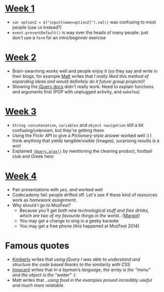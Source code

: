 # [Week 1](week-1.md)

* `var option2 = $("input[name=option2]").val()` was confusing to most people (use `id` instead?)
* `event.preventDefault()` is way over the heads of many people: just don't use a `form` for an intro/beginner exercise

# [Week 2](week-2.md)

* Brain-swarming works well and people enjoy it (so they say and write in their blogs, for example [Matt](https://github.com/MatthewStarr) writes that *I really liked this method of expanding ideas and would definitely do it future group projects*)!
* Showing the [jQuery docs](http://api.jquery.com/on/) didn't really work. Need to explain functions and arguments first (POP with unplugged activity, and `makeTea`)

# [Week 3](week-3.md)

* `String concatenation`, `variables` and `object navigation` still a bit confusing/unknown, but they're getting there
* Using the Flickr API to give a *Pictionary-style* answer worked well :) I think anything that yields tangible/visible (images), surprising results is a win!
* Explained [`jQuery.ajax()`](http://api.jquery.com/jquery.ajax/) by mentioning the cleaning product, football club and Greek hero

# [Week 4](week-4.md)

* Pair presentations with *yes, and* worked well
* Codecademy fail: people drifted off. Let's see if these kind of resources work as *homework assignment*.
* Why should I go to MozFest?
	* Because you'll get *both new technological stuff and free drinks, which are two of my favourite things in the world..* ([Margot](https://github.com/Myrtilletamere))  
	* You may get a change to sing in a geeky karaoke
	* You may get a free phone (this happened at MozFest 2014)

	
# Famous quotes

* [Kimberly](https://github.com/kimberlys) writes that *using jQuery I was able to understand and structure the code based thanks to the similarity with CSS*
* [Innocent](https://github.com/InnocentSekajja) writes that *In a layman’s language, the array is the “menu” and the object is the “waiter”* :)	
* Matt writes that *..using food in the examples proved incredibly useful and much more relatable.*

	
